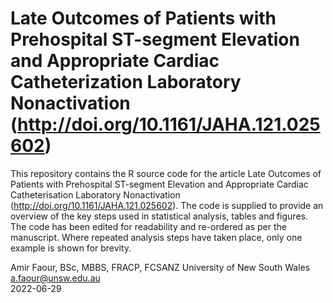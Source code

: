 # Late Outcomes of Patients with Prehospital ST-segment Elevation and Appropriate Cardiac Catheterization Laboratory Nonactivation (http://doi.org/10.1161/JAHA.121.025602)

This repository contains the R source code for the article Late Outcomes of Patients with Prehospital ST-segment Elevation and Appropriate Cardiac Catheterisation Laboratory Nonactivation (http://doi.org/10.1161/JAHA.121.025602). The code is supplied to provide an overview of the key steps used in statistical analysis, tables and figures. The code has been edited for readability and re-ordered as per the manuscript. Where repeated analysis steps have taken place, only one example is shown for brevity.

Amir Faour, BSc, MBBS, FRACP, FCSANZ
University of New South Wales  
a.faour@unsw.edu.au  
2022-06-29
